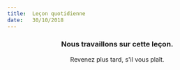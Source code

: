 ```yaml
---
title:  Leçon quotidienne
date:   30/10/2018
---
```


### <center>Nous travaillons sur cette leçon.</center>
<center>Revenez plus tard, s'il vous plaît.</center>